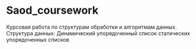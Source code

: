 # Saod_coursework
Курсовая работа по структурам обработки и алгоритмам данных.
Структура данных: Динамический упорядоченный список статических упорядоченных списков
